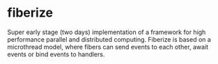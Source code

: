 fiberize
========

Super early stage (two days) implementation of a framework for high performance parallel and distributed computing. Fiberize is based on a microthread model, where fibers can send events to each other, await events or bind events to handlers.
